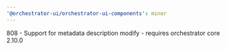 ```yaml
---
'@orchestrator-ui/orchestrator-ui-components': minor
---
```


808 - Support for metadata description modify - requires orchestrator core 2.10.0
